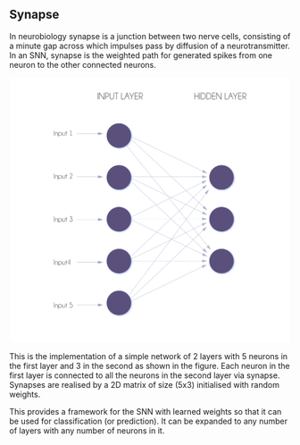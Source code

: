## Synapse

In neurobiology synapse is a junction between two nerve cells, consisting of a minute gap across which impulses pass by diffusion of a neurotransmitter. 
In an SNN, synapse is the weighted path for generated spikes from one neuron to the other connected neurons.
<p align="center">
  <img src="/images/Neural net-06.jpg" width="500"/>
</p>

This is the implementation of a simple network of 2 layers with 5 neurons in the first layer and 3 in the second as shown in the figure. Each neuron in the first layer is connected to all the neurons in the second layer via synapse. Synapses are realised by a 2D matrix of size (5x3) initialised with random weights. 

This provides a framework for the SNN with learned weights so that it can be used for classification (or prediction). It can be expanded to any number of layers with any number of neurons in it.
